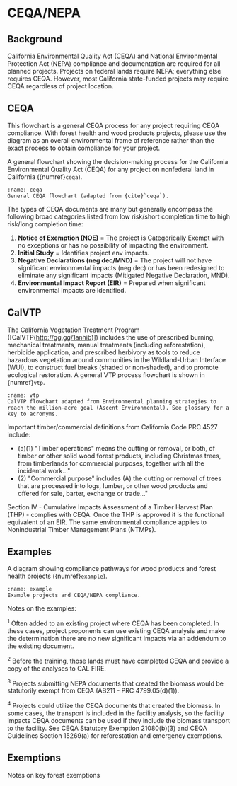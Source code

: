 # CEQA/NEPA

## Background
California Environmental Quality Act (CEQA) and National Environmental Protection Act (NEPA) compliance and documentation are required for all planned projects. Projects on federal lands require NEPA; everything else requires CEQA. However, most California state-funded projects may require CEQA regardless of project location.

## CEQA
This flowchart is a general CEQA process for any project requiring CEQA compliance. With forest health and wood products projects, please use the diagram as an overall environmental frame of reference rather than the exact process to obtain compliance for your project.

A general flowchart showing the decision-making process for the California Environmental Quality Act (CEQA) for any project on nonfederal land in California ({numref}`ceqa`).

```{figure} /figures/ceqa.png
:name: ceqa
General CEQA flowchart (adapted from {cite}`ceqa`). 
```
The types of CEQA documents are many but generally encompass the following broad categories listed from low risk/short completion time to high risk/long completion time:

1. **Notice of Exemption (NOE)** = The project is Categorically Exempt with no exceptions or has no possibility of impacting the environment.
2. **Initial Study** = Identifies project env impacts.
3. **Negative Declarations (neg dec/MND)** = The project will not have significant environmental impacts (neg dec) or has been redesigned to eliminate any significant impacts (Mitigated Negative Declaration, MND).
4. **Environmental Impact Report (EIR)** = Prepared when significant environmental impacts are identified. 

## CalVTP
The California Vegetation Treatment Program ([CalVTP(http://gg.gg/1anhib)]) includes the use of prescribed burning, mechanical treatments, manual treatments (including reforestation), herbicide application, and prescribed herbivory as tools to reduce hazardous vegetation around communities in the Wildland-Urban Interface (WUI), to construct fuel breaks (shaded or non-shaded), and to promote ecological restoration. A general VTP process flowchart is shown in {numref}`vtp`.

 
```{figure} /figures/vtp.png
:name: vtp
CalVTP flowchart adapted from Environmental planning strategies to reach the million-acre goal (Ascent Environmental). See glossary for a key to acronyms.
```

Important timber/commercial definitions from California Code PRC 4527 include:

- (a)(1) "Timber operations" means the cutting or removal, or both, of timber or other solid wood forest products, including Christmas trees, from timberlands for commercial purposes, together with all the incidental work..."
- (2) "Commercial purpose" includes (A) the cutting or removal of trees that are processed into logs, lumber, or other wood products and offered for sale, barter, exchange or trade..."

Section IV - Cumulative Impacts Assessment of a Timber Harvest Plan (THP) - complies with CEQA. Once the THP is approved it is the functional equivalent of an EIR. The same environmental compliance applies to Nonindustrial Timber Management Plans (NTMPs).

## Examples
A diagram showing compliance pathways for wood products and forest health projects ({numref}`example`).

```{figure} /figures/example.png
:name: example
Example projects and CEQA/NEPA compliance.
```

Notes on the examples: 

<sup>1</sup> Often added to an existing project where CEQA has been completed. In these cases, project proponents can use existing CEQA analysis and make the determination there are no new significant impacts via an addendum to the existing document.

<sup>2</sup> Before the training, those lands must have completed CEQA and provide a copy of the analyses to CAL FIRE.

<sup>3</sup> Projects submitting NEPA documents that created the biomass would be statutorily exempt from CEQA (AB211 - PRC 4799.05(d)(1)).

<sup>4</sup> Projects could utilize the CEQA documents that created the biomass. In some cases, the transport is included in the facility analysis, so the facility impacts CEQA documents can be used if they include the biomass transport to the facility. See CEQA Statutory Exemption 21080(b)(3) and CEQA Guidelines Section 15269(a) for reforestation and emergency exemptions.

## Exemptions
Notes on key forest exemptions